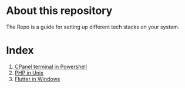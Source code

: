 # About this repository

The Repo is a guide for setting up different tech stacks on your system.

# Index

1. [CPanel terminal in Powershell](/cpanel-terminal-in-powershell.md)
2. [PHP in Unix](/php-in-linux.md)
3. [Flutter in Windows](/flutter-in-windows.md)